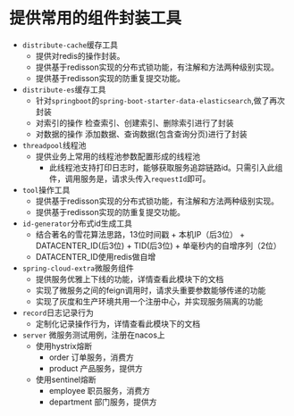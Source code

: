 # 提供常用的组件封装工具
- `distribute-cache`缓存工具
  - 提供对redis的操作封装。
  - 提供基于redisson实现的分布式锁功能，有注解和方法两种级别实现。
  - 提供基于redisson实现的防重复提交功能。
- `distribute-es`缓存工具
  - 针对`springboot`的`spring-boot-starter-data-elasticsearch`,做了再次封装
  - 对索引的操作 检查索引、创建索引、删除索引进行了封装
  - 对数据的操作 添加数据、查询数据(包含查询分页)进行了封装
- `threadpool`线程池
  - 提供业务上常用的线程池参数配置形成的线程池
    - 此线程池支持打印日志时，能够获取服务追踪链路id。只需引入此组件，调用服务是，请求头传入`requestId`即可。
- `tool`操作工具
  - 提供基于redisson实现的分布式锁功能，有注解和方法两种级别实现。
  - 提供基于redisson实现的防重复提交功能。
- `id-generator`分布式id生成工具
  - 结合著名的雪花算法思路，13位时间戳 + 本机IP（后3位） + DATACENTER_ID(后3位) + TID(后3位) + 单毫秒内的自增序列（2位）
  - DATACENTER_ID使用redis做自增
- `spring-cloud-extra`微服务组件
  - 提供服务优雅上下线的功能，详情查看此模块下的文档
  - 实现了微服务之间的feign调用时，请求头重要参数能够传递的功能
  - 实现了灰度和生产环境共用一个注册中心，并实现服务隔离的功能
- `record`日志记录行为
  - 定制化记录操作行为，详情查看此模块下的文档
- `server` 微服务测试用例，注册在nacos上
  - 使用hystrix熔断
    - order 订单服务，消费方
    - product 产品服务，提供方
  - 使用sentinel熔断
    - employee 职员服务，消费方
    - department 部门服务，提供方